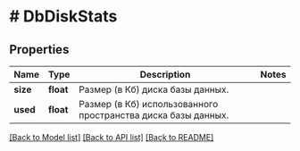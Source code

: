 # # DbDiskStats

## Properties

Name | Type | Description | Notes
------------ | ------------- | ------------- | -------------
**size** | **float** | Размер (в Кб) диска базы данных. |
**used** | **float** | Размер (в Кб) использованного пространства диска базы данных. |

[[Back to Model list]](../../README.md#models) [[Back to API list]](../../README.md#endpoints) [[Back to README]](../../README.md)
